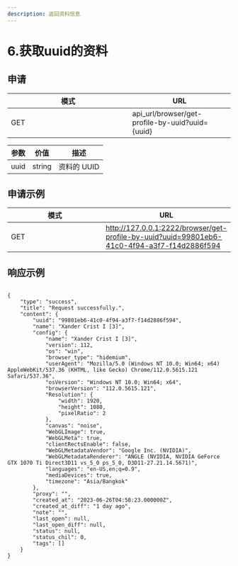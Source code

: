 ```yaml
---
description: 返回资料信息
---
```


# 6.获取uuid的资料

## 申请

<table><thead><tr><th width="258">模式</th><th>URL</th></tr></thead><tbody><tr><td>GET</td><td>api_url/browser/get-profile-by-uuid?uuid={uuid}</td></tr></tbody></table>

| 参数   | 价值     | 描述       |
| ---- | ------ | -------- |
| uuid | string | 资料的 UUID |

## 申请示例

<table><thead><tr><th width="258">模式</th><th>URL</th></tr></thead><tbody><tr><td>GET</td><td><a href="http://127.0.0.1:5555/browser/get-profile-by-uuid?uuid=99801eb6-41c0-4f94-a3f7-f14d2886f594">http://127.0.0.1:2222/browser/get-profile-by-uuid?uuid=99801eb6-41c0-4f94-a3f7-f14d2886f594</a></td></tr></tbody></table>

## 响应示例

```

{
    "type": "success",
    "title": "Request successfully.",
    "content": {
        "uuid": "99801eb6-41c0-4f94-a3f7-f14d2886f594",
        "name": "Xander Crist I [3]",
        "config": {
            "name": "Xander Crist I [3]",
            "version": 112,
            "os": "win",
            "browser_type": "hidemium",
            "userAgent": "Mozilla/5.0 (Windows NT 10.0; Win64; x64) AppleWebKit/537.36 (KHTML, like Gecko) Chrome/112.0.5615.121 Safari/537.36",
            "osVersion": "Windows NT 10.0; Win64; x64",
            "browserVersion": "112.0.5615.121",
            "Resolution": {
                "width": 1920,
                "height": 1080,
                "pixelRatio": 2
            },
            "canvas": "noise",
            "WebGLImage": true,
            "WebGLMeta": true,
            "clientRectsEnable": false,
            "WebGLMetadataVendor": "Google Inc. (NVIDIA)",
            "WebGLMetadataRenderer": "ANGLE (NVIDIA, NVIDIA GeForce GTX 1070 Ti Direct3D11 vs_5_0 ps_5_0, D3D11-27.21.14.5671)",
            "languages": "en-US,en;q=0.9",
            "mediaDevices": true,
            "timezone": "Asia/Bangkok"
        },
        "proxy": "",
        "created_at": "2023-06-26T04:58:23.000000Z",
        "created_at_diff": "1 day ago",
        "note": "",
        "last_open": null,
        "last_open_diff": null,
        "status": null,
        "status_chil": 0,
        "tags": []
    }
}
```

